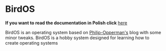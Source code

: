 # BirdOS
****If you want to read the documentation in Polish click**** [here](./docs/pl/PL.README.MD)

BirdOS is an operating system based on [Philip-Opperman's](https://os.phil-opp.com/) blog with some minor tweaks. BirdOS is a hobby system designed for learning how to create operating systems
